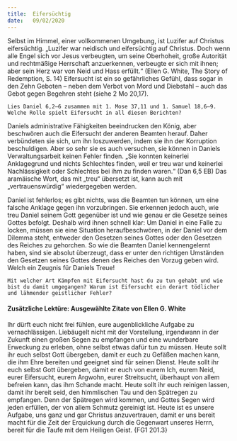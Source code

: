```yaml
---
title:  Eifersüchtig
date:   09/02/2020
---
```


Selbst im Himmel, einer vollkommenen Umgebung, ist Luzifer auf Christus eifersüchtig. „Luzifer war neidisch und eifersüchtig auf Christus. Doch wenn alle Engel sich vor Jesus verbeugten, um seine Oberhoheit, große Autorität und rechtmäßige Herrschaft anzuerkennen, verbeugte er sich mit ihnen; aber sein Herz war von Neid und Hass erfüllt.“ (Ellen G. White, The Story of Redemption, S. 14) Eifersucht ist ein so gefährliches Gefühl, dass sogar in den Zehn Geboten – neben dem Verbot von Mord und Diebstahl – auch das Gebot gegen Begehren steht (siehe 2 Mo 20,17).

`Lies Daniel 6,2–6 zusammen mit 1. Mose 37,11 und 1. Samuel 18,6–9. Welche Rolle spielt Eifersucht in all diesen Berichten?`

Daniels administrative Fähigkeiten beeindrucken den König, aber beschwören auch die Eifersucht der anderen Beamten herauf. Daher verbündeten sie sich, um ihn loszuwerden, indem sie ihn der Korruption beschuldigen. Aber so sehr sie es auch versuchen, sie können in Daniels Verwaltungsarbeit keinen Fehler finden. „Sie konnten keinerlei Anklagegrund und nichts Schlechtes finden, weil er treu war und keinerlei Nachlässigkeit oder Schlechtes bei ihm zu finden waren.“ (Dan 6,5 EB) Das aramäische Wort, das mit „treu“ übersetzt ist, kann auch mit „vertrauenswürdig“ wiedergegeben werden.

Daniel ist fehlerlos; es gibt nichts, was die Beamten tun können, um eine falsche Anklage gegen ihn vorzubringen. Sie erkennen jedoch auch, wie treu Daniel seinem Gott gegenüber ist und wie genau er die Gesetze seines Gottes befolgt. Deshalb wird ihnen schnell klar: Um Daniel in eine Falle zu locken, müssen sie eine Situation heraufbeschwören, in der Daniel vor dem Dilemma steht, entweder den Gesetzen seines Gottes oder den Gesetzen des Reiches zu gehorchen. So wie die Beamten Daniel kennengelernt haben, sind sie absolut überzeugt, dass er unter den richtigen Umständen den Gesetzen seines Gottes denen des Reiches den Vorzug geben wird. Welch ein Zeugnis für Daniels Treue!

`Mit welcher Art Kämpfen mit Eifersucht hast du zu tun gehabt und wie bist du damit umgegangen? Warum ist Eifersucht ein derart tödlicher und lähmender geistlicher Fehler?`

#### Zusätzliche Lektüre: Ausgewählte Zitate von Ellen G. White

Ihr dürft euch nicht frei fühlen, eure augenblickliche Aufgabe zu vernachlässigen. Liebäugelt nicht mit der Vorstellung, irgendwann in der Zukunft einen großen Segen zu empfangen und eine wunderbare Erweckung zu erleben, ohne selbst etwas dafür tun zu müssen. Heute sollt ihr euch selbst Gott übergeben, damit er euch zu Gefäßen machen kann, die ihm Ehre bereiten und geeignet sind für seinen Dienst. Heute sollt ihr euch selbst Gott übergeben, damit er euch von eurem Ich, eurem Neid, eurer Eifersucht, eurem Argwohn, eurer Streitsucht, überhaupt von allem befreien kann, das ihm Schande macht. Heute sollt ihr euch reinigen lassen, damit ihr bereit seid, den himmlischen Tau und den Spätregen zu empfangen. Denn der Spätregen wird kommen, und Gottes Segen wird jeden erfüllen, der von allem Schmutz gereinigt ist. Heute ist es unsere Aufgabe, uns ganz und gar Christus anzuvertrauen, damit er uns bereit macht für die Zeit der Erquickung durch die Gegenwart unseres Herrn, bereit für die Taufe mit dem Heiligen Geist. {FG1 201.3}